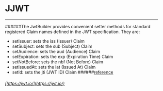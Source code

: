 JJWT
===========================
****

######The JwtBuilder provides convenient setter methods for standard registered Claim names defined in the JWT specification. They are:

* setIssuer: sets the iss (Issuer) Claim
* setSubject: sets the sub (Subject) Claim
* setAudience: sets the aud (Audience) Claim
* setExpiration: sets the exp (Expiration Time) Claim
* setNotBefore: sets the nbf (Not Before) Claim
* setIssuedAt: sets the iat (Issued At) Claim
* setId: sets the jti (JWT ID) Claim
######[reference](https://github.com/jwtk/jjwt/blob/master/README.md)
###### [https://jwt.io/](https://jwt.io/)